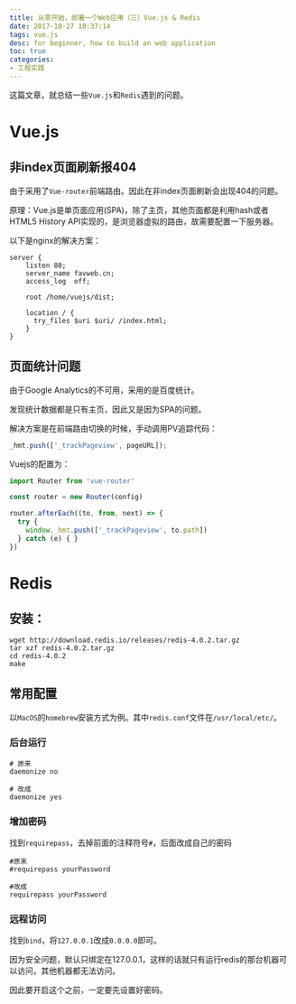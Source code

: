 ```yaml
---
title: 从零开始，部署一个Web应用（三）Vue.js & Redis
date: 2017-10-27 18:37:14
tags: vue.js
desc: for beginner, how to build an web application
toc: true
categories:
- 工程实践
---
```


这篇文章，就总结一些`Vue.js`和`Redis`遇到的问题。

<!-- more -->

# Vue.js

## 非index页面刷新报404

由于采用了`Vue-router`前端路由。因此在非index页面刷新会出现404的问题。

原理：Vue.js是单页面应用(SPA)，除了主页，其他页面都是利用hash或者HTML5 History API实现的，是浏览器虚拟的路由，故需要配置一下服务器。

以下是nginx的解决方案：

```
server {
    listen 80;
    server_name favweb.cn;
    access_log  off;

    root /home/vuejs/dist;

    location / {
      try_files $uri $uri/ /index.html;
    }
}
```

## 页面统计问题

由于Google Analytics的不可用，采用的是百度统计。

发现统计数据都是只有主页，因此又是因为SPA的问题。

解决方案是在前端路由切换的时候，手动调用PV追踪代码：

```js
_hmt.push(['_trackPageview', pageURL]);
```

Vuejs的配置为：

```js
import Router from 'vue-router'

const router = new Router(config)

router.afterEach((to, from, next) => {
  try {
    window._hmt.push(['_trackPageview', to.path])
  } catch (e) { }
})
```

# Redis

## 安装：

```
wget http://download.redis.io/releases/redis-4.0.2.tar.gz
tar xzf redis-4.0.2.tar.gz
cd redis-4.0.2
make
```

## 常用配置

以`MacOS`的`homebrew`安装方式为例。其中`redis.conf`文件在`/usr/local/etc/`。

### 后台运行

```
# 原来
daemonize no

# 改成
daemonize yes
```

### 增加密码

找到`requirepass`，去掉前面的注释符号`#`，后面改成自己的密码

```
#原来
#requirepass yourPassword

#改成
requirepass yourPassword
```

### 远程访问

找到`bind`，将`127.0.0.1`改成`0.0.0.0`即可。

因为安全问题，默认只绑定在127.0.0.1，这样的话就只有运行redis的那台机器可以访问，其他机器都无法访问。

因此要开启这个之前，一定要先设置好密码。


